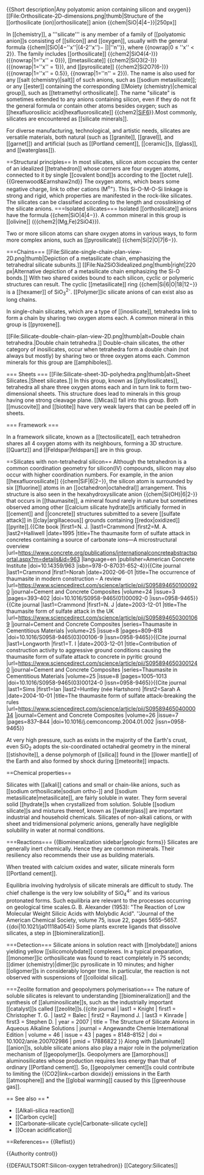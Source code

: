 {{Short description|Any polyatomic anion containing silicon and oxygen}}
[[File:Orthosilicate-2D-dimensions.png|thumb|Structure of the [[orthosilicate (ion)|orthosilicate]] anion {{chem|SiO|4|4−}}|250px]]

In [[chemistry]], a '''silicate''' is any member of a family of [[polyatomic anion]]s consisting of [[silicon]] and [[oxygen]], usually with the general formula {{chem|[SiO|4−''x''|(4-2''x'')− |]|''n''}}, where {{nowrap|0 ≤ ''x'' < 2}}.  The family includes [[orthosilicate]] {{chem2|SiO4(4-)}} ({{nowrap|1=''x'' = 0}}), [[metasilicate]] {{chem2|SiO3(2-)}} ({{nowrap|1=''x'' = 1}}), and [[pyrosilicate]] {{chem2|Si2O7(6-)}} ({{nowrap|1=''x'' = 0.5}}, {{nowrap|1=''n'' = 2}}).  The name is also used for any [[salt (chemistry)|salt]] of such anions, such as [[sodium metasilicate]]; or any [[ester]] containing the corresponding [[Moiety (chemistry)|chemical group]], such as [[tetramethyl orthosilicate]].<ref name=green/> The name "silicate" is sometimes extended to any anions containing silicon, even if they do not fit the general formula or contain other atoms besides oxygen; such as [[hexafluorosilicic acid|hexafluorosilicate]] {{chem2|[SiF6](2-)}}.Most commonly, silicates are encountered as [[silicate minerals]].  

For diverse manufacturing, technological, and artistic needs, silicates are versatile materials, both natural (such as [[granite]], [[gravel]], and [[garnet]]) and artificial (such as [[Portland cement]], [[ceramic]]s, [[glass]], and [[waterglass]]).

==Structural principles==
In most silicates, silicon atom occupies the center of an idealized [[tetrahedron]] whose corners are four oxygen atoms, connected to it by single [[covalent bond]]s according to the [[octet rule]].<ref name=green>{{Greenwood&Earnshaw2nd}}</ref> The oxygen atoms, which bears some negative charge, link to other cations (M<sup>n+</sup>).  This Si-O-M-O-Si linkage is strong and rigid, which properties are manifested in the rock-like silicates.  The silicates can be classified according to the length and crosslinking of the silicate anions.
===Isolated silicates===
Isolated [[orthosilicate]] anions have the formula {{chem|SiO|4|4−}}. A common mineral in this group is [[olivine]] ({{chem2|(Mg,Fe)2SiO4}}). 

Two or more silicon atoms can share oxygen atoms in various ways, to form more complex anions, such as [[pyrosilicate]] {{chem|Si|2|O|7|6−}}.

===Chains===
[[File:Silicate-single-chain-plan-view-2D.png|thumb|Depiction of a metasilicate chain, emphasizing the tetrahedral silicate subunits.]]
[[File:Na2SiO3idealized.png|thumb|right|220 px|Alternative depiction of a metasilicate chain emphasizing the Si-O bonds.]]
With two shared oxides bound to each silicon, cyclic or polymeric structures can result.  The cyclic [[metasilicate]] ring {{chem|Si|6|O|18|12−}} is a [[hexamer]] of SiO<sub>3</sub><sup>2-</sup>.  [[Polymer]]ic silicate anions of can exist also as long chains.

In single-chain silicates, which are a type of [[inosilicate]], tetrahedra link to form a chain by sharing two oxygen atoms each. A common mineral in this group is [[pyroxene]].

[[File:Silicate-double-chain-plan-view-2D.png|thumb|alt=Double chain tetrahedra.|Double chain tetrahedra.]]
Double-chain silicates, the other category of inosilicates, occur when tetrahedra form a double chain (not always but mostly) by sharing two or three oxygen atoms each. Common minerals for this group are [[amphiboles]].

=== Sheets ===
[[File:Silicate-sheet-3D-polyhedra.png|thumb|alt=Sheet Silicates.|Sheet silicates.]]
In this group, known as [[phyllosilicates]], tetrahedra all share three oxygen atoms each and in turn link to form two-dimensional sheets. This structure does lead to minerals in this group having one strong cleavage plane. [[Micas]] fall into this group. Both [[muscovite]] and [[biotite]] have very weak layers that can be peeled off in sheets.

=== Framework ===

In a framework silicate, known as a [[tectosilicate]], each tetrahedron shares all 4 oxygen atoms with its neighbours, forming a 3D structure. [[Quartz]] and [[Feldspar|feldspars]] are in this group.

==Silicates with non-tetrahedral silicon==
Although the tetrahedron is a common coordination geometry for silicon(IV) compounds, silicon may also occur with higher coordination numbers.  For example, in the anion [[hexafluorosilicate]] {{chem|SiF|6|2−}}, the silicon atom is surrounded by six [[fluorine]] atoms in an [[octahedron|octahedral]] arrangement.  This structure is also seen in the hexahydroxysilicate anion {{chem|Si(OH)|6|2-}} that occurs in [[thaumasite]], a mineral found rarely in nature but sometimes observed among other [[calcium silicate hydrate]]s artificially formed in [[cement]] and [[concrete]] structures submitted to a severe [[sulfate attack]] in [[clay|argillaceous]] grounds containing [[redox|oxidized]] [[pyrite]].<ref name="Crammond1995">{{Cite book |first1=N. J. |last1=Crammond |first2=M. A. |last2=Halliwell |date=1995 |title=The thaumasite form of sulfate attack in concretes containing a source of carbonate ions—A microstructural overview |url=https://www.concrete.org/publications/internationalconcreteabstractsportal.aspx?m=details&id=963 |language=en |publisher=American Concrete Institute |doi=10.14359/963 |isbn=978-0-87031-652-4}}</ref><ref name="Crammond2002">{{Cite journal |last1=Crammond |first1=Norah |date=2002-06-01 |title=The occurrence of thaumasite in modern construction – A review |url=https://www.sciencedirect.com/science/article/pii/S0958946501000920 |journal=Cement and Concrete Composites |volume=24 |issue=3 |pages=393–402 |doi=10.1016/S0958-9465(01)00092-0 |issn=0958-9465}}</ref><ref name="Crammond2003">{{Cite journal |last1=Crammond |first1=N. J |date=2003-12-01 |title=The thaumasite form of sulfate attack in the UK |url=https://www.sciencedirect.com/science/article/pii/S0958946503001069 |journal=Cement and Concrete Composites |series=Thaumasite in Cementitious Materials |volume=25 |issue=8 |pages=809–818 |doi=10.1016/S0958-9465(03)00106-9 |issn=0958-9465}}</ref><ref name="Longworth2003">{{Cite journal |last1=Longworth |first1=T. I |date=2003-12-01 |title=Contribution of construction activity to aggressive ground conditions causing the thaumasite form of sulfate attack to concrete in pyritic ground |url=https://www.sciencedirect.com/science/article/pii/S0958946503001240 |journal=Cement and Concrete Composites |series=Thaumasite in Cementitious Materials |volume=25 |issue=8 |pages=1005–1013 |doi=10.1016/S0958-9465(03)00124-0 |issn=0958-9465}}</ref><ref name="Sims2004">{{Cite journal |last1=Sims |first1=Ian |last2=Huntley (née Hartshorn) |first2=Sarah A |date=2004-10-01 |title=The thaumasite form of sulfate attack-breaking the rules |url=https://www.sciencedirect.com/science/article/pii/S0958946504000034 |journal=Cement and Concrete Composites |volume=26 |issue=7 |pages=837–844 |doi=10.1016/j.cemconcomp.2004.01.002 |issn=0958-9465}}</ref>

At very high pressure, such as exists in the majority of the Earth's crust, even SiO<sub>2</sub> adopts the six-coordinated octahedral geometry in the mineral [[stishovite]], a dense polymorph of [[silica]] found in the [[lower mantle]] of the Earth and also formed by shock during [[meteorite]] impacts.

==Chemical properties==
<!--Solid silicates are generally stable and well characterized.-->

Silicates with [[alkali]] cations and small or chain-like anions, such as [[sodium orthosilicate|sodium ortho-]] and [[sodium metasilicate|metasilicate]], are fairly soluble in water.  They form several solid [[hydrate]]s when crystallized from solution.  Soluble [[sodium silicate]]s and mixtures thereof, known as [[waterglass]] are important industrial and household chemicals. Silicates of non-alkali cations, or with sheet and tridimensional polymeric anions, generally have negligible solubility in water at normal conditions.

===Reactions===
{{Biomineralization sidebar|geologic forms}}
Silicates are generally inert chemically.  Hence they are common minerals. Their resiliency also recommends their use as building materials.

When treated with calcium oxides and water, silicate minerals form [[Portland cement]].

Equilibria involving hydrolysis of silicate minerals are difficult to study. The chief challenge is the very low solubility of SiO<sub>4</sub><sup>4-</sup> and its various protonated forms. Such equilibria are relevant to the processes occurring on geological time scales.<ref name=knight/><ref name=GBAlex>G. B. Alexander (1953): "The Reaction of Low Molecular Weight Silicic Acids with Molybdic Acid". ''Journal of the American Chemical Society, volume 75, issue 22, pages 5655–5657. {{doi|10.1021/ja01118a054}}</ref>  Some plants excrete ligands that dissolve silicates, a step in [[biomineralization]].

===Detection===
Silicate anions in solution react with [[molybdate]] anions yielding yellow [[silicomolybdate]] complexes. In a typical preparation, [[monomer]]ic orthosilicate was found to react completely in 75 seconds; [[dimer (chemistry)|dimer]]ic pyrosilicate in 10 minutes; and higher [[oligomer]]s in considerably longer time.  In particular, the reaction is not observed with suspensions of [[colloidal silica]].<ref name=GBAlex/>

===Zeolite formation and geopolymers polymerisation===
The nature of soluble silicates is relevant to understanding [[biomineralization]] and the synthesis of [[aluminosilicate]]s, such as the industrially important [[catalyst]]s called [[zeolite]]s.<ref name=knight>{{cite journal | last1 = Knight | first1 = Christopher T. G. | last2 = Balec | first2 = Raymond J. | last3 = Kinrade | first3 = Stephen D. | year = 2007 | title = The Structure of Silicate Anions in Aqueous Alkaline Solutions | journal = Angewandte Chemie International Edition | volume = 46 | issue = 43 | pages = 8148–8152 | doi = 10.1002/anie.200702986 | pmid = 17886822 }}</ref> Along with [[aluminate]] [[anion]]s, soluble silicate anions also play a major role in the polymerization mechanism of [[geopolymer]]s. Geopolymers are [[amorphous]] aluminosilicates whose production requires less energy than that of ordinary [[Portland cement]]. So, [[geopolymer cement]]s could contribute to limiting the {{CO2|link=carbon dioxide}} emissions in the Earth [[atmosphere]] and the [[global warming]] caused by this [[greenhouse gas]].

== See also ==
* 
* [[Alkali-silica reaction]]
* [[Carbon cycle]]
* [[Carbonate–silicate cycle|Carbonate-silicate cycle]]
* [[Ocean acidification]]

==References==
{{Reflist}}

{{Authority control}}

{{DEFAULTSORT:Silicon-oxygen tetrahedron}}
[[Category:Silicates]]